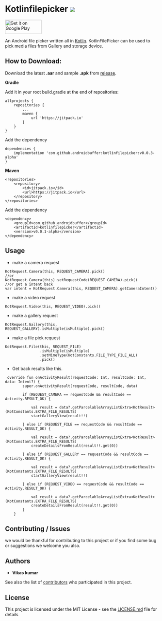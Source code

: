 # Kotlinfilepicker [![](https://jitpack.io/v/androidbuffer/kotlinfilepicker.svg)](https://jitpack.io/#androidbuffer/kotlinfilepicker)
<a href='https://play.google.com/store/apps/details?id=com.androidbuffer.kotlinfilepickersample&pcampaignid=MKT-Other-global-all-co-prtnr-py-PartBadge-Mar2515-1'><img alt='Get it on Google Play' src='https://play.google.com/intl/en_gb/badges/images/generic/en_badge_web_generic.png' height=46 width=120 /></a>

An Android file picker written all in [Kotlin](https://kotlinlang.org/docs/reference/). KotlinFilePicker can be used to pick media files from Gallery and storage device. 

## How to Download:
Download the latest <b>.aar</b> and sample <b>.apk</b> from [release](https://github.com/androidbuffer/Kotlinfilepicker/releases). 

<b>Gradle</b>

Add it in your root build.gradle at the end of repositories:
```
allprojects {
    repositories {
        ...
        maven {
            url 'https://jitpack.io'
        }
    }
}
```
Add the dependency
```
dependencies {
    implementation 'com.github.androidbuffer:kotlinfilepicker:v0.0.3-alpha'
}
```
<b>Maven</b>
```
<repositories>
    <repository>
        <id>jitpack.io</id>
        <url>https://jitpack.io</url>
    </repository>
</repositories>
```
Add the dependency
```
<dependency>
    <groupId>com.github.androidbuffer</groupId>
    <artifactId>kotlinfilepicker</artifactId>
    <version>v0.0.1-alpha</version>
</dependency>
```
## Usage
* make a camera request
```
KotRequest.Camera(this, REQUEST_CAMERA).pick()
//or
KotRequest.Camera(this).setRequestCode(REQUEST_CAMERA).pick()
//or get a intent back
var intent = KotRequest.Camera(this, REQUEST_CAMERA).getCameraIntent()
```
* make a video request
```
KotRequest.Video(this, REQUEST_VIDEO).pick()
```
* make a gallery request
```
KotRequest.Gallery(this, REQUEST_GALLERY).isMultiple(isMultiple).pick()
```
* make a file pick request
```
KotRequest.File(this, REQUEST_FILE)
                .isMultiple(isMultiple)
                .setMimeType(KotConstants.FILE_TYPE_FILE_ALL)
                .pick()
```
* Get back results like this.
```
 override fun onActivityResult(requestCode: Int, resultCode: Int, data: Intent?) {
        super.onActivityResult(requestCode, resultCode, data)

        if (REQUEST_CAMERA == requestCode && resultCode == Activity.RESULT_OK) {

            val result = data?.getParcelableArrayListExtra<KotResult>(KotConstants.EXTRA_FILE_RESULTS)
            startGalleryView(result!!)

        } else if (REQUEST_FILE == requestCode && resultCode == Activity.RESULT_OK) {

            val result = data?.getParcelableArrayListExtra<KotResult>(KotConstants.EXTRA_FILE_RESULTS)
            createDetailsFromResult(result!!.get(0))

        } else if (REQUEST_GALLERY == requestCode && resultCode == Activity.RESULT_OK) {

            val result = data?.getParcelableArrayListExtra<KotResult>(KotConstants.EXTRA_FILE_RESULTS)
            startGalleryView(result!!)

        } else if (REQUEST_VIDEO == requestCode && resultCode == Activity.RESULT_OK) {

            val result = data?.getParcelableArrayListExtra<KotResult>(KotConstants.EXTRA_FILE_RESULTS)
            createDetailsFromResult(result!!.get(0))
        }
    }

```

## Contributing / Issues
we would be thankful for contributing to this project or if you find some bug or suggestions we welcome you also.

## Authors

* **Vikas kumar**

See also the list of [contributors](https://github.com/androidbuffer/Kotlinfilepicker/graphs/contributors) who participated in this project.

## License

This project is licensed under the MIT License - see the [LICENSE.md](LICENSE) file for details
